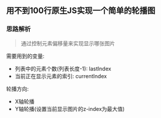 ## 用不到100行原生JS实现一个简单的轮播图
### 思路解析
>通过控制元素偏移量来实现显示哪张图片

需要用到的变量:
- 列表中的元素个数(列表长度-1): lastIndex
- 当前正在显示元素的索引: currentIndex

轮播方向:
- X轴轮播
- Y轴轮播(设置当前显示图片的z-index为最大值)